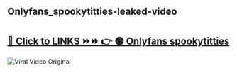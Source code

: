 
 ## Onlyfans_spookytitties-leaked-video 

# <h2><a href="https://clipsfans.com/Onlyfans_spookytitties&ref=git">🔗 Click to LINKS ⏩⏩ 👉 🟢 Onlyfans spookytitties </a></h2>

<a href="https://clipsfans.com/Onlyfans_spookytitties&ref=git" rel="nofollow" data-target="animated-image.originalLink"><img src="https://i.ibb.co.com/xMMVF88/686577567.gif" alt="Viral Video Original" style="max-width: 100%; display: inline-block;" data-target="animated-image.originalImage"></a>
